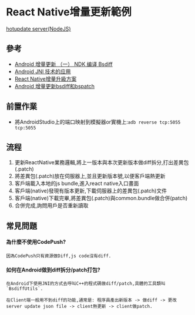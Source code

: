 # React Native增量更新範例

[hotupdate server(NodeJS)](https://github.com/ImL1s/reactNative-hotupdateNodeServer)

## 參考
- [Android 增量更新 （一） NDK 编译 Bsdiff](https://www.evernote.com/shard/s704/sh/d6075f66-e0d1-4e96-acc5-91c416bc186c/77ab91f13df26ddd4045a9db1b1ecf88)
- [Android JNI 技术的应用](https://www.evernote.com/shard/s704/sh/87a58435-807a-4b25-b74f-d20d9848a0d6/c4a240d9c677280db7505c337be3a3cc)
- [React Native增量升級方案](https://www.evernote.com/l/AsBqZ6a2HQNNpZfstXH80LL476589LE-KYw)
- [Android 增量更新bsdiff和bspatch](https://www.jianshu.com/p/f0f2950dee74)

## 前置作業

- 將AndroidStudio上的端口映射到模擬器or實機上:`adb reverse tcp:5055 tcp:5055`


## 流程

1. 更新ReactNative業務邏輯,將上一版本與本次更新版本做diff拆分,打出差異包(.patch)
2. 將差異包(.patch)放在伺服器上,並且更新版本號,以便客戶端熱更新
3. 客戶端載入本地的js bundle,進入react native入口畫面
3. 客戶端(native)發現有版本更新,下載伺服器上的差異包(.patch)文件
4. 客戶端(native)下載完畢,將差異包(.patch)與common.bundle做合併(patch)
5. 合併完成,詢問用戶是否重新讀取


## 常見問題

#### 為什麼不使用CodePush?

    因為CodePush只有資源做Diff,js code沒有diff.

#### 如何在Android做到diff拆分/patch打包?

    在Android下使用JNI的方式去呼叫C++的程式碼做diff/patch,具體的工具類叫`BsdiffUtils`.
    
    在Client端一般用不到diff的功能,通常是: 程序員產出新版本 -> 做diff -> 更改server update json file -> client熱更新 -> client做patch.
